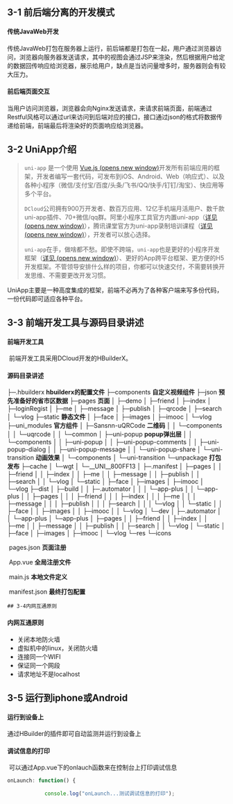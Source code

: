 ## 3-1 前后端分离的开发模式

#### 传统JavaWeb开发

​	传统JavaWeb打包在服务器上运行，前后端都是打包在一起，用户通过浏览器访问，浏览器向服务器发送请求，其中的视图会通过JSP来渲染，然后根据用户给定的数据回传响应给浏览器，展示给用户，缺点是当访问量增多时，服务器则会有较大压力。

#### 前后端页面交互

​	当用户访问浏览器，浏览器会向Nginx发送请求，来请求前端页面，前端通过Restful风格可以通过url来访问到后端对应的接口，接口通过json的格式将数据传递给前端，前端最后将渲染好的页面响应给浏览器。

## 3-2 UniApp介绍

>`uni-app` 是一个使用 [Vue.js (opens new window)](https://vuejs.org/)开发所有前端应用的框架，开发者编写一套代码，可发布到iOS、Android、Web（响应式）、以及各种小程序（微信/支付宝/百度/头条/飞书/QQ/快手/钉钉/淘宝）、快应用等多个平台。
>
>`DCloud`公司拥有900万开发者、数百万应用、12亿手机端月活用户、数千款uni-app插件、70+微信/qq群。阿里小程序工具官方内置uni-app（[详见 (opens new window)](https://opendocs.alipay.com/mini/ide/overview)），腾讯课堂官方为uni-app录制培训课程（[详见 (opens new window)](https://ask.dcloud.net.cn/article/35640)），开发者可以放心选择。
>
>`uni-app`在手，做啥都不愁。即使不跨端，`uni-app`也是更好的小程序开发框架（[详见 (opens new window)](https://ask.dcloud.net.cn/article/35947)）、更好的App跨平台框架、更方便的H5开发框架。不管领导安排什么样的项目，你都可以快速交付，不需要转换开发思维、不需要更改开发习惯。

​	UniApp主要是一种高度集成的框架，前端不必再为了各种客户端来写多份代码，一份代码即可适应各种平台。

## 3-3 前端开发工具与源码目录讲述

#### 前端开发工具

​	前端开发工具采用DCloud开发的HBuilderX。

#### 源码目录讲述

├─.hbuilderx **hbuilderx的配置文件**
├─components **自定义视频组件**
├─json **预先准备好的省市区数据**
├─pages **页面**
│  ├─demo
│  ├─friend
│  ├─index
│  ├─loginRegist
│  ├─me
│  ├─message
│  ├─publish
│  ├─qrcode
│  ├─search
│  └─vlog
├─static **静态文件**
│  ├─face
│  ├─images
│  ├─imooc
│  └─vlog
├─uni_modules **官方组件**
│  ├─Sansnn-uQRCode **二维码**
│  │  └─components
│  │      └─uqrcode
│  │          └─common
│  ├─uni-popup **popup弹出层**
│  │  └─components
│  │      ├─uni-popup
│  │      ├─uni-popup-comments
│  │      ├─uni-popup-dialog
│  │      ├─uni-popup-message
│  │      └─uni-popup-share
│  └─uni-transition **动画效果**
│      └─components
│          └─uni-transition
└─unpackage **打包发布**
    ├─cache
    │  └─wgt
    │      └─__UNI__800FF13
    │          ├─.manifest
    │          ├─pages
    │          │  ├─friend
    │          │  ├─index
    │          │  ├─me
    │          │  ├─message
    │          │  ├─publish
    │          │  ├─search
    │          │  └─vlog
    │          └─static
    │              ├─face
    │              ├─images
    │              ├─imooc
    │              └─vlog
    ├─dist
    │  ├─build
    │  │  ├─.automator
    │  │  │  └─app-plus
    │  │  └─app-plus
    │  │      ├─pages
    │  │      │  ├─friend
    │  │      │  ├─index
    │  │      │  ├─me
    │  │      │  ├─message
    │  │      │  ├─publish
    │  │      │  ├─search
    │  │      │  └─vlog
    │  │      └─static
    │  │          ├─face
    │  │          ├─images
    │  │          ├─imooc
    │  │          └─vlog
    │  └─dev
    │      ├─.automator
    │      │  └─app-plus
    │      └─app-plus
    │          ├─pages
    │          │  ├─friend
    │          │  ├─index
    │          │  ├─me
    │          │  ├─message
    │          │  ├─publish
    │          │  ├─search
    │          │  └─vlog
    │          └─static
    │              ├─face
    │              ├─images
    │              ├─imooc
    │              └─vlog
    └─res
        └─icons

​	pages.json **页面注册**

​	App.vue **全局注册文件**

​	main.js **本地文件定义**

​	manifest.json **最终打包配置**

	## 3-4内网互通原则

#### 内网互通原则

- 关闭本地防火墙
- 虚拟机中的linux，关闭防火墙
- 连接同一个WIFI
- 保证同一个网段
- 请求地址不是localhost

## 3-5 运行到iphone或Android

#### 运行到设备上

通过HBuilder的插件即可自动监测并运行到设备上

#### 调试信息的打印

​	可以通过App.vue下的onlauch函数来在控制台上打印调试信息

```js
onLaunch: function() {
			
			console.log("onLaunch...测试调试信息的打印");
```

